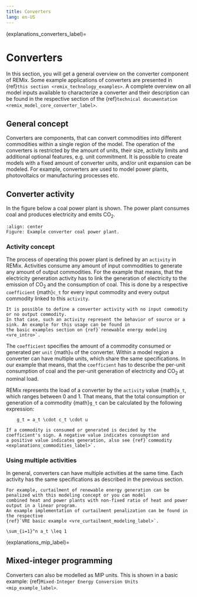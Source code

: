 ```yaml
---
title: Converters
lang: en-US
---
```


(explanations_converters_label)=

# Converters

In this section, you will get a general overview on the converter component of REMix. Some example applications of
converters are presented in {ref}`this section <remix_technology_examples>`. A complete overview on all model inputs
available to characterize a converter and their description can be found in the respective section of the
{ref}`technical documentation <remix_model_core_converter_label>`.

## General concept

Converters are components, that can convert commodities into different commodities within a single region of the model.
The operation of the converters is restricted by the amount of units, their size, activity limits and additional
optional features, e.g. unit commitment.
It is possible to create models with a fixed amount of converter units, and/or unit expansion can be modeled.
For example, converters are used to model power plants, photovoltaics or manufacturing processes etc.

## Converter activity

In the figure below a coal power plant is shown. The power plant consumes coal and produces electricity and emits
CO<sub>2</sub>.

```{figure} /img/REMix_CoalPP.svg
:align: center
Figure: Example converter coal power plant.
```

### Activity concept

The process of operating this power plant is defined by an `activity` in REMix.
Activities consume any amount of input commodities to generate any amount of output commodities.
For the example that means, that the electricity generation activity has to link the generation of electricity to the
emission of CO<sub>2</sub> and the consumption of coal. This is done by a respective `coefficient` {math}`c_t`
for every input commodity and every output commodity linked to this `activity`.

```{note}
It is possible to define a converter activity with no input commodity or no output commodity.
In that case, such an activity represent the behavior of source or a sink. An example for this usage can be found in
the basic examples section on {ref}`renewable energy modeling <vre_intro>`.
```

The `coefficient` specifies the amount of a commodity consumed or generated per `unit` {math}`u` of the converter.
Within a model region a converter can have multiple units, which share the same specifications.
In our example that means, that the `coefficient` has to describe the per-unit consumption of coal and the per-unit
generation of electricity and CO<sub>2</sub> at nominal load.

REMix represents the load of a converter by the `activity` value {math}`a_t`, which ranges between 0 and 1.
That means, that the total consumption or generation of a commodity {math}`g_t` can be calculated by the following
expression:

```{math}
    g_t = a_t \cdot c_t \cdot u
```

```{tip}
If a commodity is consumed or generated is decided by the coefficient's sign. A negative value indicates consumption and
a positive value indicates generation, also see {ref}`commodity <explanations_commodities_label>`.
```

### Using multiple activities

In general, converters can have multiple activities at the same time.
Each activity has the same specifications as described in the previous section.

```{tip}
For example, curtailment of renewable energy generation can be penalized with this modeling concept or you can model
combined heat and power plants with non-fixed ratio of heat and power output in a linear program.
An example implementation of curtailment penalization can be found in the respective
{ref}`VRE basic example <vre_curtailment_modeling_label>`.
```

```{math}
\sum_{i=1}^n a_t \leq 1
```

(explanations_mip_label)=

## Mixed-integer programming

Converters can also be modelled as MIP units. This is shown in a basic example:
{ref}`Mixed-Integer Energy Conversion Units <mip_example_label>`.
